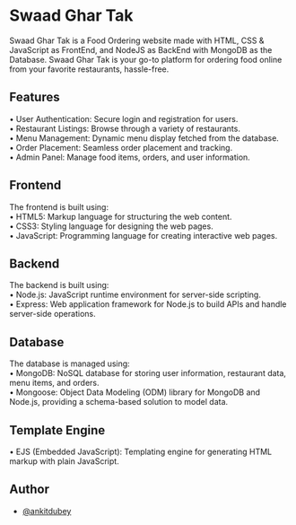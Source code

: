 
# Swaad Ghar Tak

Swaad Ghar Tak is a Food Ordering website made with HTML, CSS & JavaScript as FrontEnd, and NodeJS as BackEnd with MongoDB as the Database. Swaad Ghar Tak is your go-to platform for ordering food online from your favorite restaurants, hassle-free.

## Features

•	User Authentication: Secure login and registration for users.  
•   Restaurant Listings: Browse through a variety of restaurants.   
•	Menu Management: Dynamic menu display fetched from the database.  
•	Order Placement: Seamless order placement and tracking.   
•	Admin Panel: Manage food items, orders, and user information.


## Frontend
The frontend is built using:  
•	HTML5: Markup language for structuring the web content.  
•	CSS3: Styling language for designing the web pages.  
•	JavaScript: Programming language for creating interactive web pages.

## Backend
The backend is built using:  
•	Node.js: JavaScript runtime environment for server-side scripting.  
•	Express: Web application framework for Node.js to build APIs and handle server-side operations.

## Database
The database is managed using:  
•	MongoDB: NoSQL database for storing user information, restaurant data, menu items, and orders.  
•	Mongoose: Object Data Modeling (ODM) library for MongoDB and Node.js, providing a schema-based solution to model data.

## Template Engine
•	EJS (Embedded JavaScript): Templating engine for generating HTML markup with plain JavaScript.
## Author

- [@ankitdubey](https://github.com/Ankit1dubey2)

